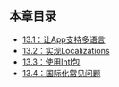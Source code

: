 
## 本章目录

* [13.1：让App支持多语言](multi_languages_support.md)
* [13.2：实现Localizations](locallization_implement.md) 
* [13.3：使用Intl包](intl.md) 
* [13.4：国际化常见问题](faq.md) 
